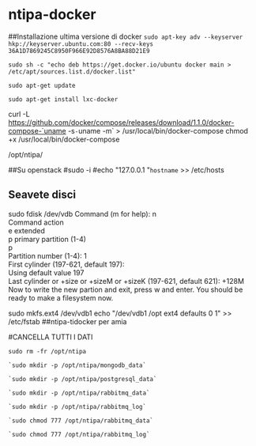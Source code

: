 ntipa-docker
============
##Installazione ultima versione di docker
`sudo apt-key adv --keyserver hkp://keyserver.ubuntu.com:80 --recv-keys 36A1D7869245C8950F966E92D8576A8BA88D21E9`

`sudo sh -c "echo deb https://get.docker.io/ubuntu docker main > /etc/apt/sources.list.d/docker.list"`

`sudo apt-get update`

`sudo apt-get install lxc-docker`


curl -L https://github.com/docker/compose/releases/download/1.1.0/docker-compose-`uname -s`-`uname -m` > /usr/local/bin/docker-compose
chmod +x /usr/local/bin/docker-compose

 /opt/ntipa/
 
##Su openstack
#sudo -i
#echo "127.0.0.1  "`hostname` >> /etc/hosts



## Seavete disci 
sudo fdisk /dev/vdb
Command (m for help): n                                                      
Command action                                                               
   e   extended                                                              
   p   primary partition (1-4)                                               
p                                                                            
Partition number (1-4): 1                                                    
First cylinder (197-621, default 197):                               
Using default value 197                                                      
Last cylinder or +size or +sizeM or +sizeK (197-621, default 621): +128M
Now to write the new partion and exit, press w and enter.
You should be ready to make a filesystem now.


sudo mkfs.ext4 /dev/vdb1
echo "/dev/vdb1    /opt    ext4    defaults    0    1" >> /etc/fstab
##ntipa-tidocker per amia

#CANCELLA TUTTI I DATI
 

`sudo rm -fr /opt/ntipa`
	
 	`sudo mkdir -p /opt/ntipa/mongodb_data`
 	
 	`sudo mkdir -p /opt/ntipa/postgresql_data`
 	
 	`sudo mkdir -p /opt/ntipa/rabbitmq_data`
 	
 	`sudo mkdir -p /opt/ntipa/rabbitmq_log`
 	
 	`sudo chmod 777 /opt/ntipa/rabbitmq_data`
 	
 	`sudo chmod 777 /opt/ntipa/rabbitmq_log`

